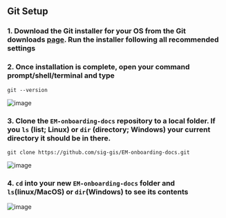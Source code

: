 ## Git Setup
### 1. Download the Git installer for your OS from the Git downloads [page](https://git-scm.com/downloads). Run the installer following all recommended settings
### 2. Once installation is complete, open your command prompt/shell/terminal and type 
```
git --version
```

![image](https://user-images.githubusercontent.com/51868526/222541398-4cc176bd-7c0c-4405-aca5-899ca968d809.png)

### 3. Clone the `EM-onboarding-docs` repository to a local folder. If you `ls` (list; Linux) or `dir` (directory; Windows) your current directory it should be in there.

```
git clone https://github.com/sig-gis/EM-onboarding-docs.git
```

![image](https://user-images.githubusercontent.com/51868526/222542598-66ebe9f1-a870-40da-b2db-3ae1458683b3.png)

### 4. `cd` into your new `EM-onboarding-docs` folder and `ls`(linux/MacOS) or `dir`(Windows) to see its contents

![image](https://user-images.githubusercontent.com/51868526/222542723-f7e9d1e4-87ad-4253-b8b5-ce7f97965b37.png)

